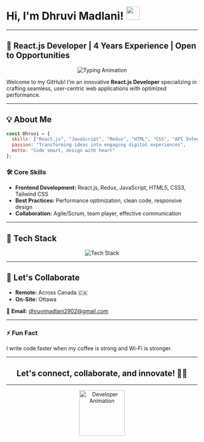 # Hi, I'm Dhruvi Madlani! <img src="https://media.giphy.com/media/hvRJCLFzcasrR4ia7z/giphy.gif" width="35px"/>

---

## 🚀 React.js Developer | 4 Years Experience | Open to Opportunities

<p align="center">
  <img src="https://readme-typing-svg.herokuapp.com?font=Fira+Code&size=20&pause=1000&color=F75C7E&center=true&vCenter=true&width=600&lines=React.js+Developer;Creative+Problem+Solver;Pixel-perfect+UI+Designer;Open+Source+Contributor;Building+Seamless+Web+Apps;Open+to+Exciting+Opportunities" alt="Typing Animation" />
</p>

Welcome to my GitHub! I'm an innovative **React.js Developer** specializing in crafting seamless, user-centric web applications with optimized performance.

---

## 💡 About Me

```js
const Dhruvi = {
  skills: ["React.js", "JavaScript", "Redux", "HTML", "CSS", "API Integration"],
  passion: "Transforming ideas into engaging digital experiences",
  motto: "Code smart, design with heart"
};
```

### 🛠️ Core Skills
- **Frontend Development:** React.js, Redux, JavaScript, HTML5, CSS3, Tailwind CSS
- **Best Practices:** Performance optimization, clean code, responsive design
- **Collaboration:** Agile/Scrum, team player, effective communication

---

## 🔧 Tech Stack
<p align="center">
  <img src="https://skillicons.dev/icons?i=react,js,html,css,redux,nodejs,git,aws,azure,docker,mongodb,python,java,sql" alt="Tech Stack"/>
</p>

---

## 🌟 Let's Collaborate

- **Remote:** Across Canada 🇨🇦
- **On-Site:** Ottawa

📩 **Email:** [dhruvimadlani2902@gmail.com](mailto:dhruvimadlani2902@gmail.com)

---

### ⚡ Fun Fact
I write code faster when my coffee is strong and Wi-Fi is stronger.

---

<h2 align="center">Let's connect, collaborate, and innovate! 🚀✨</h2>

---

<p align="center">
  <img src="https://media.giphy.com/media/L1R1tvI9svkIWwpVYr/giphy.gif" width="120px" alt="Developer Animation"/>
</p>

